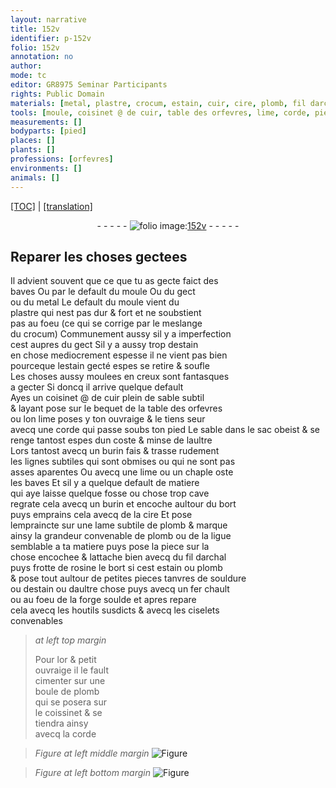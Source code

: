 ```yaml
---
layout: narrative
title: 152v
identifier: p-152v
folio: 152v
annotation: no
author:
mode: tc
editor: GR8975 Seminar Participants
rights: Public Domain
materials: [metal, plastre, crocum, estain, cuir, cire, plomb, fil darchal, rosine, souldure, fer, soulde, or]
tools: [moule, coisinet @ de cuir, table des orfevres, lime, corde, pied, sac, burin, chaple, lame subtile de plomb, fil darchal, forge, ciselets, coissinet]
measurements: []
bodyparts: [pied]
places: []
plants: []
professions: [orfevres]
environments: []
animals: []
---
```


<p><a href="{{ site.baseurl }}/diplomatic/">[TOC]</a> | <a href="{{ site.baseurl }}/texts/p-152v_tl/" target="_blank">[translation]</a></p><div class="folio" align="center">- - - - - <a href="http://gallica.bnf.fr/ark:/12148/btv1b10500001g/f310.image" target="_blank"><img src="https://cu-mkp.github.io/2017-workshop-edition/assets/photo-icon.png" alt="folio image: " style="display:inline-block; margin-bottom:-3px;"/>152v</a> - - - - - </div>  
  

## Reparer les choses gectees

 
 Il advient souvent que ce que tu as gecte faict des<br/> baves Ou par le default du <span class="tl">moule</span> Ou du gect<br/> ou du <span class="m">metal</span> Le default du <span class="tl">moule</span> vient du<br/> <span class="m">plastre</span> qui nest pas dur & fort et ne soubstient<br/> pas au foeu (ce qui se corrige par le meslange<br/> du <span class="m">crocum</span>) Communem<span class="exp">ent</span> aussy sil y a imperfection<br/> cest aupres du gect Sil y a aussy trop d<span class="m">estain</span><br/> en chose mediocrem<span class="exp">ent</span> espesse il ne vient pas bien<br/> pourceque l<span class="m">estain</span> gecté espes se retire & soufle<br/> Les choses aussy moulees en creux sont fantasques<br/> a gecter Si doncq il arrive quelque default<br/> Ayes un <span class="tl">coisinet @ de <span class="m">cuir</span></span> plein de sable subtil<br/> & layant pose sur le bequet de la <span class="tl">table des <span class="pro">orfevres</span></span><br/> ou lon <span class="tl">lime</span> poses y ton ouvraige & le tiens seur<br/> avecq une <span class="tl">corde</span> <span class="add">qui passe soubs ton <span class="tl"><span class="bp">pied</span></span></span> Le sable dans le <span class="tl">sac</span> obeist & se<br/> renge tantost espes dun coste & minse de laultre<br/> Lors tantost avecq un <span class="tl">burin</span> fais & trasse rudement<br/> les lignes subtiles qui sont obmises ou qui ne sont pas<br/> asses aparentes Ou avecq une <span class="tl">lime</span> ou un <span class="tl">chaple</span> oste<br/> les baves Et sil y a quelque default de matiere<br/> qui aye laisse quelque fosse ou chose trop cave<br/> regrate cela avecq un <span class="tl">burin</span> et encoche aultour du bort<br/> puys emprains cela avecq de la <span class="m">cire</span> Et pose<br/> lempraincte sur une <span class="tl">lame subtile de <span class="m">plomb</span></span> & marque<br/> ainsy la grandeur convenable de <span class="m">plomb</span> ou de la ligue<br/> semblable a ta matiere puys pose la piece sur la<br/> chose encochee & lattache bien avecq du <span class="tl"><span class="m">fil darchal</span></span><br/> puys frotte de <span class="m">rosine</span> le bort si cest <span class="m">estain</span> ou <span class="m">plomb</span><br/> & pose tout aultour de petites pieces tanvres de <span class="m">souldure</span><br/> ou d<span class="m">estain</span> ou daultre chose puys avecq un <span class="m">fer</span> chault<br/> ou au foeu de la <span class="tl">forge</span> <span class="m">soulde</span> et apres repare<br/> cela avecq les houtils susdicts & avecq les <span class="tl">ciselets</span><br/> convenables
 
> *at left top margin*
> 
> 
>  Pour l<span class="m">or</span> & petit<br/> ouvraige il le fault<br/> cimenter sur une<br/> boule de <span class="m">plomb</span><br/> qui se posera sur<br/> le <span class="tl">coissinet</span> & se<br/> tiendra ainsy<br/> avecq la <span class="tl">corde</span>
 
> *Figure*
> *at left middle margin*
> <a href="https://drive.google.com/open?id=0B9-oNrvWdlO5S3NpRV82clA2UVE" target="_blank"><img src="https://cu-mkp.github.io/GR8975-edition/assets/photo-icon.png" alt="Figure" style="display:inline-block; margin-bottom:-3px;"/></a>
 
> *Figure*
> *at left bottom margin*
> <a href="https://drive.google.com/open?id=0B9-oNrvWdlO5cWhfVmhvbWszZlE" target="_blank"><img src="https://cu-mkp.github.io/GR8975-edition/assets/photo-icon.png" alt="Figure" style="display:inline-block; margin-bottom:-3px;"/></a>
 
